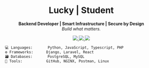 <h1 align="center">Lucky | Student</h1>

<p align="center">
  <strong>Backend Developer | Smart Infrastructure | Secure by Design</strong><br>
  <em>Build what matters.</em>
</p>

<p align="center">
  <a href="https://github.com/kyyxc">
    <img src="https://img.shields.io/github/followers/kyyxc?label=GitHub&style=for-the-badge&logo=github" />
  </a>
  <a href="https://instagram.com/kyyxc">
    <img src="https://img.shields.io/badge/Instagram-@kyyxc-E4405F?style=for-the-badge&logo=instagram&logoColor=white" />
  </a>
  <a href="mailto:luckykusdinarc@gmail.com">
    <img src="https://img.shields.io/badge/Email-Contact-red?style=for-the-badge&logo=gmail" />
  </a>
</p>


```txt
💻 Languages:       Python, JavaScript, Typescript, PHP
⚙️ Frameworks:      Django, Laravel, React
🗃️ Databases:       PostgreSQL, MySQL
🔧 Tools:           GitHub, NGINX, Postman, Linux
